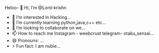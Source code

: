 Heloo- 👋 Hi, I’m @Lord-krishn
- 👀 I’m interested in Hacking...
- 🌱 I’m currently learning python,java,c++ etc...
- 💞️ I’m looking to collaborate on we...
- 📫 How to reach me Instagram - weebcrust telegram- otaku_sensai...
- 😄 Pronouns: ...
- ⚡ Fun fact: I am nubie...

<!---
Lord-krishn/Lord-krishn is a ✨ special ✨ repository because its `README.md` (this file) appears on your GitHub profile.
You can click the Preview link to take a look at your changes.
--->
